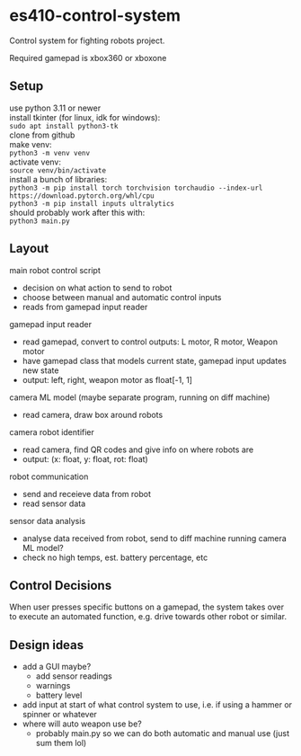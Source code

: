 # es410-control-system
Control system for fighting robots project.

Required gamepad is xbox360 or xboxone

## Setup

use python 3.11 or newer \
install tkinter (for linux, idk for windows): \
`sudo apt install python3-tk` \
clone from github\
make venv:\
`python3 -m venv venv`\
activate venv:\
`source venv/bin/activate`\
install a bunch of libraries:\
`python3 -m pip install torch torchvision torchaudio --index-url https://download.pytorch.org/whl/cpu`\
`python3 -m pip install inputs ultralytics`\
should probably work after this with:\
`python3 main.py`

## Layout

main robot control script
- decision on what action to send to robot
- choose between manual and automatic control inputs
- reads from gamepad input reader
  
gamepad input reader
- read gamepad, convert to control outputs: L motor, R motor, Weapon motor
- have gamepad class that models current state, gamepad input updates new state
- output: left, right, weapon motor as float[-1, 1]
  
camera ML model (maybe separate program, running on diff machine)
- read camera, draw box around robots
  
camera robot identifier
- read camera, find QR codes and give info on where robots are
- output: (x: float, y: float, rot: float)
  
robot communication
- send and receieve data from robot
- read sensor data
  
sensor data analysis
- analyse data received from robot, send to diff machine running camera ML model?
- check no high temps, est. battery percentage, etc

## Control Decisions

When user presses specific buttons on a gamepad, the system takes over to execute an automated function, e.g. drive towards other robot or similar.

## Design ideas

- add a GUI maybe?
  - add sensor readings
  - warnings
  - battery level
- add input at start of what control system to use, i.e. if using a hammer or spinner or whatever
- where will auto weapon use be?
  - probably main.py so we can do both automatic and manual use (just sum them lol)